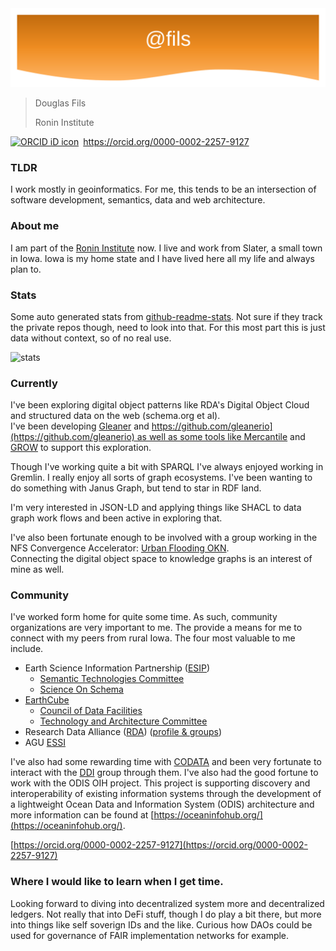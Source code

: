 <img src="https://raw.githubusercontent.com/fils/fils/master/images/banner.svg" alt="Banner image">

> Douglas Fils
>
> Ronin Institute

<div itemscope itemtype="https://schema.org/Person"><a itemprop="sameAs" content="https://orcid.org/0000-0002-2257-9127" href="https://orcid.org/0000-0002-2257-9127" target="orcid.widget" rel="me noopener noreferrer" style="vertical-align:top;"><img src="https://orcid.org/sites/default/files/images/orcid_16x16.png" style="width:1em;margin-right:.5em;" alt="ORCID iD icon">https://orcid.org/0000-0002-2257-9127</a></div>

### TLDR

I work mostly in geoinformatics.  For me, this tends to be an  intersection of 
software development, semantics, data  and web architecture. 

### About me

I am part of the [Ronin Institute](https://ronininstitute.org/about/) now.
I live and work from Slater, a small town in Iowa.   Iowa is my
home state and I have lived here all my life and always plan to.

### Stats

Some auto generated stats from [github-readme-stats](https://github.com/anuraghazra/github-readme-stats).  Not sure if they 
track the private repos though, need to look into that.
For this most part this is just data without context, so of no real use.

![stats](https://github-readme-stats.vercel.app/api?username=fils&show_icons=true&theme=buefy&hide_rank=true)


### Currently

I've been exploring digital object patterns like 
RDA's Digital Object Cloud and structured data on the web (schema.org et al).   
I've been developing [Gleaner](https://gleaner.io/) and
[https://github.com/gleanerio](https://github.com/gleanerio) as well as some
tools like Mercantile](https://github.com/earthcubearchitecture-project418/mercantile)
and [GROW](https://github.com/fils/goobjectweb) to support this exploration.  

Though I've working quite a bit with SPARQL I've always enjoyed working in Gremlin.
I really enjoy all sorts of graph ecosystems.  I've been wanting to do something with
Janus Graph, but tend to star in RDF land.

I'm very interested in JSON-LD and applying things like SHACL to data graph work 
flows and been active in exploring that.   

I've also been fortunate enough to be involved with a group working in 
the NFS Convergence Accelerator:
[Urban Flooding OKN](https://www.nsf.gov/od/oia/convergence-accelerator/Award%20Listings/track-a.jsp).  
Connecting the digital object space to knowledge graphs is an interest of mine as well.  

### Community

I've worked form home for quite some time.   As such, community organizations are
very important to me. The provide a means for me to connect with my peers from 
rural Iowa.  The four most valuable to me include.

* Earth Science Information Partnership ([ESIP](https://www.esipfed.org/))
    * [Semantic Technologies Committee](http://wiki.esipfed.org/index.php/Semantic_Technologies)
    * [Science On Schema](https://github.com/ESIPFed/science-on-schema.org)
* [EarthCube](https://www.earthcube.org/)
    * [Council of Data Facilities](https://www.earthcube.org/group/council-data-facilities)
    * [Technology and Architecture Committee](https://www.earthcube.org/group/technology-architecture-committee)
* Research Data Alliance ([RDA](https://www.rd-alliance.org/)) ([profile & groups](https://www.rd-alliance.org/users/fils))
* AGU [ESSI](https://connect.agu.org/essi/home)

I've also had some rewarding time with [CODATA](https://codata.org/) and been very fortunate to interact with the 
[DDI](https://ddialliance.org/) group through them.  I've also had the good fortune to work with the ODIS OIH 
project.  This project is  supporting discovery and interoperability of existing information systems through the 
development of a lightweight Ocean Data and Information System (ODIS) architecture and more information 
can be found at [https://oceaninfohub.org/](https://oceaninfohub.org/).

[https://orcid.org/0000-0002-2257-9127](https://orcid.org/0000-0002-2257-9127)

### Where I would like to learn when I get time.

Looking forward to diving into decentralized system more and decentralized ledgers.
Not really that into DeFi stuff, though I do play a bit there, but more into things like
self soverign IDs and the like.  Curious how DAOs could be used for governance of
FAIR implementation networks for example.

